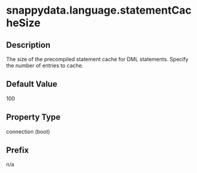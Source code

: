 # snappydata.language.statementCacheSize

## Description

The size of the precompiled statement cache for DML statements. Specify the number of entries to cache.

## Default Value

100

## Property Type

connection (boot)

## Prefix

n/a
